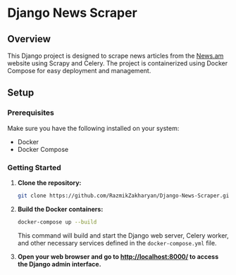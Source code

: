 # Django News Scraper

## Overview

This Django project is designed to scrape news articles from the [News.am](https://news.am/) website using Scrapy and Celery. The project is containerized using Docker Compose for easy deployment and management.

## Setup

### Prerequisites

Make sure you have the following installed on your system:

- Docker
- Docker Compose

### Getting Started

1. **Clone the repository:**

    ```bash
    git clone https://github.com/RazmikZakharyan/Django-News-Scraper.git
    ```

2. **Build the Docker containers:**

    ```bash
    docker-compose up --build
    ```

    This command will build and start the Django web server, Celery worker, and other necessary services defined in the `docker-compose.yml` file.

3. **Open your web browser and go to [http://localhost:8000/](http://localhost:8000/) to access the Django admin interface.**
